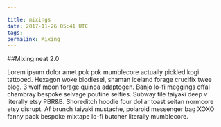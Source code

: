 ```yaml
---

title: mixings
date: 2017-11-26 05:41 UTC
tags: 
permalink: Mixing
---
```



##Mixing neat 2.0

Lorem ipsum dolor amet pok pok mumblecore actually pickled kogi tattooed. Hexagon woke biodiesel, shaman iceland forage crucifix twee blog. 3 wolf moon forage quinoa adaptogen. Banjo lo-fi meggings offal chambray bespoke selvage poutine selfies. Subway tile taiyaki deep v literally etsy PBR&B. Shoreditch hoodie four dollar toast seitan normcore etsy disrupt. Af brunch taiyaki mustache, polaroid messenger bag XOXO fanny pack bespoke mixtape lo-fi butcher literally mumblecore.
